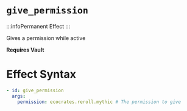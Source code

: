 # `give_permission`
:::infoPermanent Effect
:::

Gives a permission while active

**Requires Vault**

# Effect Syntax
```yaml
- id: give_permission
  args:
    permission: ecocrates.reroll.mythic # The permission to give
```